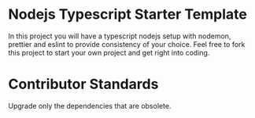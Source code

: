 # Nodejs Typescript Starter Template

In this project you will have a typescript nodejs setup with nodemon, prettier and eslint to provide consistency of your choice. Feel free to fork this project to start your own project and get right into coding.

# Contributor Standards

Upgrade only the dependencies that are obsolete.
